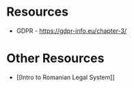 # Resources
- GDPR - https://gdpr-info.eu/chapter-3/

# Other Resources
 - [[Intro to Romanian Legal System]]